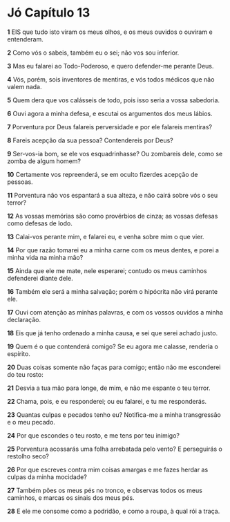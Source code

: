 # Jó Capítulo 13

**1** 	EIS que tudo isto viram os meus olhos, e os meus ouvidos o ouviram e entenderam.

**2** 	Como vós o sabeis, também eu o sei; não vos sou inferior.

**3** 	Mas eu falarei ao Todo-Poderoso, e quero defender-me perante Deus.

**4** 	Vós, porém, sois inventores de mentiras, e vós todos médicos que não valem nada.

**5** 	Quem dera que vos calásseis de todo, pois isso seria a vossa sabedoria.

**6** 	Ouvi agora a minha defesa, e escutai os argumentos dos meus lábios.

**7** 	Porventura por Deus falareis perversidade e por ele falareis mentiras?

**8** 	Fareis acepção da sua pessoa? Contendereis por Deus?

**9** 	Ser-vos-ia bom, se ele vos esquadrinhasse? Ou zombareis dele, como se zomba de algum homem?

**10** 	Certamente vos repreenderá, se em oculto fizerdes acepção de pessoas.

**11** 	Porventura não vos espantará a sua alteza, e não cairá sobre vós o seu terror?

**12** 	As vossas memórias são como provérbios de cinza; as vossas defesas como defesas de lodo.

**13** 	Calai-vos perante mim, e falarei eu, e venha sobre mim o que vier.

**14** 	Por que razão tomarei eu a minha carne com os meus dentes, e porei a minha vida na minha mão?

**15** 	Ainda que ele me mate, nele esperarei; contudo os meus caminhos defenderei diante dele.

**16** 	Também ele será a minha salvação; porém o hipócrita não virá perante ele.

**17** 	Ouvi com atenção as minhas palavras, e com os vossos ouvidos a minha declaração.

**18** 	Eis que já tenho ordenado a minha causa, e sei que serei achado justo.

**19** 	Quem é o que contenderá comigo? Se eu agora me calasse, renderia o espírito.

**20** 	Duas coisas somente não faças para comigo; então não me esconderei do teu rosto:

**21** 	Desvia a tua mão para longe, de mim, e não me espante o teu terror.

**22** 	Chama, pois, e eu responderei; ou eu falarei, e tu me responderás.

**23** 	Quantas culpas e pecados tenho eu? Notifica-me a minha transgressão e o meu pecado.

**24** 	Por que escondes o teu rosto, e me tens por teu inimigo?

**25** 	Porventura acossarás uma folha arrebatada pelo vento? E perseguirás o restolho seco?

**26** 	Por que escreves contra mim coisas amargas e me fazes herdar as culpas da minha mocidade?

**27** 	Também pões os meus pés no tronco, e observas todos os meus caminhos, e marcas os sinais dos meus pés.

**28** 	E ele me consome como a podridão, e como a roupa, à qual rói a traça.

